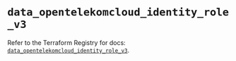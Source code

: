 # `data_opentelekomcloud_identity_role_v3`

Refer to the Terraform Registry for docs: [`data_opentelekomcloud_identity_role_v3`](https://registry.terraform.io/providers/opentelekomcloud/opentelekomcloud/1.36.45/docs/data-sources/identity_role_v3).

